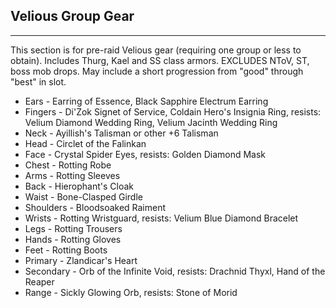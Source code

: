 ## Velious Group Gear

---
This section is for pre-raid Velious gear (requiring one group or less to obtain). Includes Thurg, Kael and SS class armors. EXCLUDES NToV, ST, boss mob drops. May include a short progression from "good" through "best" in slot.

* Ears - Earring of Essence, Black Sapphire Electrum Earring
* Fingers - Di'Zok Signet of Service, Coldain Hero's Insignia Ring, resists: Velium Diamond Wedding Ring, Velium Jacinth Wedding Ring
* Neck - Ayillish's Talisman or other +6 Talisman
* Head - Circlet of the Falinkan
* Face - Crystal Spider Eyes, resists: Golden Diamond Mask
* Chest - Rotting Robe
* Arms - Rotting Sleeves
* Back - Hierophant's Cloak
* Waist - Bone-Clasped Girdle
* Shoulders - Bloodsoaked Raiment
* Wrists - Rotting Wristguard, resists: Velium Blue Diamond Bracelet
* Legs - Rotting Trousers
* Hands - Rotting Gloves
* Feet - Rotting Boots
* Primary - Zlandicar's Heart
* Secondary - Orb of the Infinite Void, resists: Drachnid Thyxl, Hand of the Reaper
* Range - Sickly Glowing Orb, resists: Stone of Morid
